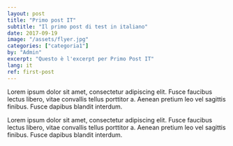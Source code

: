 ```yaml
---
layout: post
title: "Primo post IT"
subtitle: "Il primo post di test in italiano"
date: 2017-09-19
image: "/assets/flyer.jpg"
categories: ["categoria1"]
by: "Admin"
excerpt: "Questo è l'excerpt per Primo Post IT"
lang: it
ref: first-post
---
```


Lorem ipsum dolor sit amet, consectetur adipiscing elit. Fusce faucibus lectus libero, vitae convallis tellus porttitor a. Aenean pretium leo vel sagittis finibus. Fusce dapibus blandit interdum.

Lorem ipsum dolor sit amet, consectetur adipiscing elit. Fusce faucibus lectus libero, vitae convallis tellus porttitor a. Aenean pretium leo vel sagittis finibus. Fusce dapibus blandit interdum.
